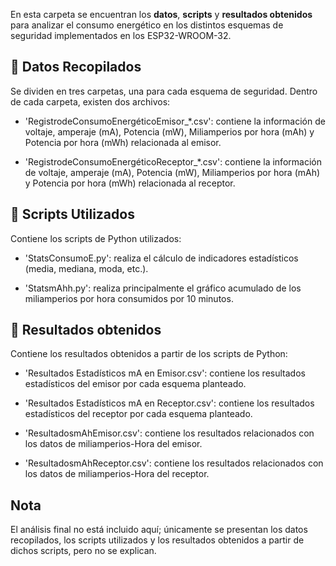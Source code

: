 En esta carpeta se encuentran los **datos**, **scripts** y **resultados obtenidos** para analizar el consumo energético en los distintos esquemas de seguridad implementados en los ESP32-WROOM-32.

## 📂 Datos Recopilados

Se dividen en tres carpetas, una para cada esquema de seguridad. Dentro de cada carpeta, existen dos archivos: 

- 'RegistrodeConsumoEnergéticoEmisor_*.csv': contiene la información de voltaje, amperaje (mA), Potencia (mW), Miliamperios por hora (mAh) y Potencia por hora (mWh) relacionada al emisor.

- 'RegistrodeConsumoEnergéticoReceptor_*.csv': contiene la información de voltaje, amperaje (mA), Potencia (mW), Miliamperios por hora (mAh) y Potencia por hora (mWh) relacionada al receptor.

## 📂 Scripts Utilizados

Contiene los scripts de Python utilizados: 
- 'StatsConsumoE.py': realiza el cálculo de indicadores estadísticos (media, mediana, moda, etc.). 

- 'StatsmAhh.py': realiza principalmente el gráfico acumulado de los miliamperios por hora consumidos por 10 minutos. 

## 📂 Resultados obtenidos

Contiene los resultados obtenidos a partir de los scripts de Python: 
- 'Resultados Estadísticos mA en Emisor.csv': contiene los resultados estadísticos del emisor por cada esquema planteado. 

- 'Resultados Estadísticos mA en Receptor.csv': contiene los resultados estadísticos del receptor por cada esquema planteado. 

- 'ResultadosmAhEmisor.csv': contiene los resultados relacionados con los datos de miliamperios-Hora del emisor. 

- 'ResultadosmAhReceptor.csv': contiene los resultados relacionados con los datos de miliamperios-Hora del receptor. 


## Nota
El análisis final no está incluido aquí; únicamente se presentan los datos recopilados, los scripts utilizados y los resultados obtenidos a partir de dichos scripts, pero no se explican. 